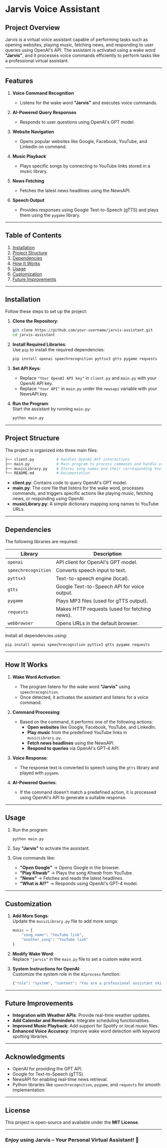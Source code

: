 # Jarvis Voice Assistant

## Project Overview  

Jarvis is a virtual voice assistant capable of performing tasks such as opening websites, playing music, fetching news, and responding to user queries using OpenAI's API. The assistant is activated using a wake word **"Jarvis"**, and it processes voice commands efficiently to perform tasks like a professional virtual assistant.

---

## Features  

1. **Voice Command Recognition**  
   - Listens for the wake word **"Jarvis"** and executes voice commands.  

2. **AI-Powered Query Responses**  
   - Responds to user questions using OpenAI's GPT model.  

3. **Website Navigation**  
   - Opens popular websites like Google, Facebook, YouTube, and LinkedIn on command.  

4. **Music Playback**  
   - Plays specific songs by connecting to YouTube links stored in a music library.  

5. **News Fetching**  
   - Fetches the latest news headlines using the NewsAPI.  

6. **Speech Output**  
   - Provides responses using Google Text-to-Speech (gTTS) and plays them using the `pygame` library.

---

## Table of Contents  

1. [Installation](#installation)  
2. [Project Structure](#project-structure)  
3. [Dependencies](#dependencies)  
4. [How It Works](#how-it-works)  
5. [Usage](#usage)  
6. [Customization](#customization)  
7. [Future Improvements](#future-improvements)  

---

## Installation  

Follow these steps to set up the project:

1. **Clone the Repository**:  
   ```bash
   git clone https://github.com/your-username/jarvis-assistant.git
   cd jarvis-assistant
   ```

2. **Install Required Libraries**:  
   Use `pip` to install the required dependencies:  
   ```bash
   pip install openai speechrecognition pyttsx3 gtts pygame requests
   ```

3. **Set API Keys**:
   - Replace `"Your OpenAI API key"` in `client.py` and `main.py` with your OpenAI API key.
   - Replace `"Your API"` in `main.py` under the `newsapi` variable with your NewsAPI key.  

4. **Run the Program**:  
   Start the assistant by running `main.py`:  
   ```bash
   python main.py
   ```

---

## Project Structure  

The project is organized into three main files:  

```bash
├── client.py          # Handles OpenAI API interactions
├── main.py            # Main program to process commands and handle voice interactions
├── musicLibrary.py    # Stores song names and their corresponding YouTube links
└── README.md          # Documentation
```

- **client.py**: Contains code to query OpenAI's GPT model.  
- **main.py**: The core file that listens for the wake word, processes commands, and triggers specific actions like playing music, fetching news, or responding using OpenAI.  
- **musicLibrary.py**: A simple dictionary mapping song names to YouTube URLs.

---

## Dependencies  

The following libraries are required:

| Library             | Description                                       |
|----------------------|--------------------------------------------------|
| `openai`            | API client for OpenAI's GPT model.               |
| `speechrecognition` | Converts speech input to text.                   |
| `pyttsx3`           | Text-to-speech engine (local).                   |
| `gtts`              | Google Text-to-Speech API for voice output.      |
| `pygame`            | Plays MP3 files (used for gTTS output).          |
| `requests`          | Makes HTTP requests (used for fetching news).    |
| `webbrowser`        | Opens URLs in the default browser.               |

Install all dependencies using:  
```bash
pip install openai speechrecognition pyttsx3 gtts pygame requests
```

---

## How It Works  

1. **Wake Word Activation**:  
   - The program listens for the wake word **"Jarvis"** using `speechrecognition`.  
   - Once detected, it activates the assistant and listens for a voice command.

2. **Command Processing**:  
   - Based on the command, it performs one of the following actions:  
     - **Open websites** like Google, Facebook, YouTube, and LinkedIn.  
     - **Play music** from the predefined YouTube links in `musicLibrary.py`.  
     - **Fetch news headlines** using the NewsAPI.  
     - **Respond to queries** via OpenAI's GPT-4 API.  

3. **Voice Response**:  
   - The response text is converted to speech using the `gtts` library and played with `pygame`.  

4. **AI-Powered Queries**:  
   - If the command doesn't match a predefined action, it is processed using OpenAI's API to generate a suitable response.

---

## Usage  

1. Run the program:  
   ```bash
   python main.py
   ```

2. Say **"Jarvis"** to activate the assistant.

3. Give commands like:  
   - **"Open Google"** → Opens Google in the browser.  
   - **"Play Khwab"** → Plays the song *Khwab* from YouTube.  
   - **"News"** → Fetches and reads the latest headlines.  
   - **"What is AI?"** → Responds using OpenAI's GPT-4 model.  

---

## Customization  

1. **Add More Songs**:  
   Update the `musicLibrary.py` file to add more songs:  
   ```python
   music = {
       "song_name": "YouTube link",
       "another_song": "YouTube link"
   }
   ```

2. **Modify Wake Word**:  
   Replace `"jarvis"` in the `main.py` file to set a custom wake word.

3. **System Instructions for OpenAI**:  
   Customize the system role in the `AIprocess` function:  
   ```python
   {"role": "system", "content": "You are a professional assistant skilled in answering questions quickly."}
   ```

---

## Future Improvements  

- **Integration with Weather APIs**: Provide real-time weather updates.  
- **Add Calendar and Reminders**: Integrate scheduling functionalities.  
- **Improved Music Playback**: Add support for Spotify or local music files.  
- **Enhanced Voice Accuracy**: Improve wake word detection with keyword spotting libraries.  

---

## Acknowledgments  

- OpenAI for providing the GPT API.  
- Google for Text-to-Speech (gTTS).  
- NewsAPI for enabling real-time news retrieval.  
- Python libraries like `speechrecognition`, `pygame`, and `requests` for smooth implementation.

---

## License  

This project is open-source and available under the **MIT License**.  

---

### Enjoy using Jarvis – Your Personal Virtual Assistant! 🚀  
